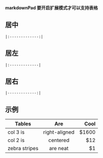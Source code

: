 **markdownPad 要开启扩展模式才可以支持表格**
## 居中 ##
`|:-------------:|`
## 居左 ##
`|:-------------|`
## 居右 ##
`|-------------:|`
## 示例 ##

| Tables        | Are           | Cool  |
| ------------- |:-------------:| -----:|
| col 3 is      | right-aligned | $1600 |
| col 2 is      | centered      |   $12 |
| zebra stripes | are neat      |    $1 |